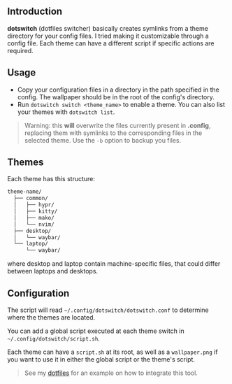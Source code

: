 ## Introduction

**dotswitch** (dotfiles switcher) basically creates symlinks from a theme directory for your config files.
I tried making it customizable through a config file.
Each theme can have a different script if specific actions are required.

## Usage

- Copy your configuration files in a directory in the path specified in the config. The wallpaper should be in the root of the config's directory.
- Run `dotswitch switch <theme_name>` to enable a theme. You can also list your themes with `dotswitch list`.

> Warning: this **will** overwrite the files currently present in **.config**, replacing them with symlinks to the corresponding files in the selected theme. Use the `-b` option to backup you files.

## Themes

Each theme has this structure:

```txt
theme-name/
  ├── common/
  │   ├── hypr/
  │   ├── kitty/
  │   ├── mako/
  │   └── nvim/
  ├── desktop/
  │   └── waybar/
  └── laptop/
      └── waybar/
```

where desktop and laptop contain machine-specific files, that could differ between laptops and desktops.

## Configuration

The script will read `~/.config/dotswitch/dotswitch.conf` to determine where the themes are located.

You can add a global script executed at each theme switch in `~/.config/dotswitch/script.sh`.

Each theme can have a `script.sh` at its root, as well as a `wallpaper.png` if you want to use it in either the global script or the theme's script.

> See my [dotfiles](https://github.com/eiiko6/dotfiles) for an example on how to integrate this tool.

